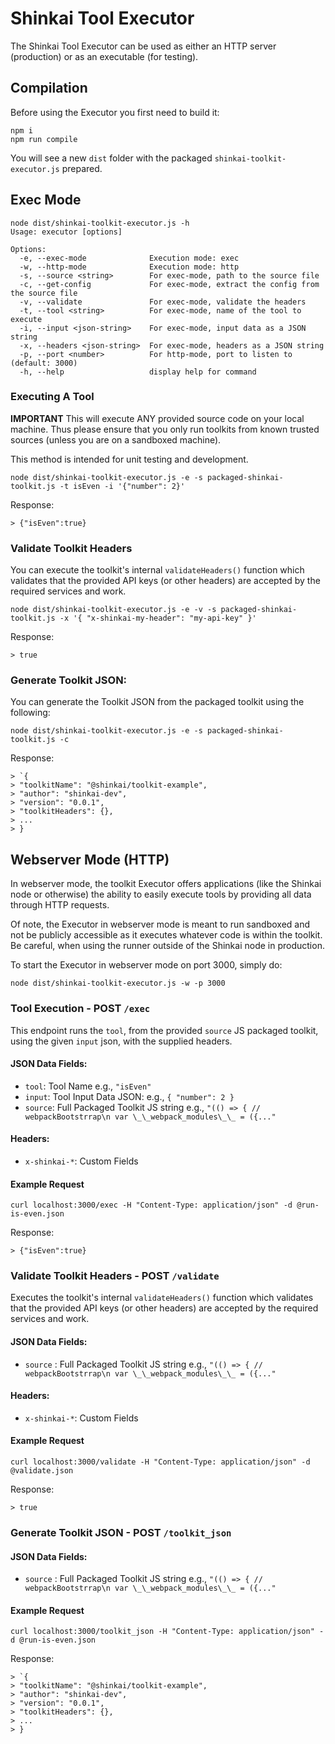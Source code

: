 # Shinkai Tool Executor

The Shinkai Tool Executor can be used as either an HTTP server (production) or as an executable (for testing).

## Compilation

Before using the Executor you first need to build it:

```
npm i
npm run compile
```

You will see a new `dist` folder with the packaged `shinkai-toolkit-executor.js` prepared.

## Exec Mode

```
node dist/shinkai-toolkit-executor.js -h
Usage: executor [options]

Options:
  -e, --exec-mode              Execution mode: exec
  -w, --http-mode              Execution mode: http
  -s, --source <string>        For exec-mode, path to the source file
  -c, --get-config             For exec-mode, extract the config from the source file
  -v, --validate               For exec-mode, validate the headers
  -t, --tool <string>          For exec-mode, name of the tool to execute
  -i, --input <json-string>    For exec-mode, input data as a JSON string
  -x, --headers <json-string>  For exec-mode, headers as a JSON string
  -p, --port <number>          For http-mode, port to listen to (default: 3000)
  -h, --help                   display help for command
```

### Executing A Tool

**IMPORTANT** This will execute ANY provided source code on your local machine. Thus please ensure that you only run toolkits from known trusted sources (unless you are on a sandboxed machine).

This method is intended for unit testing and development.

```
node dist/shinkai-toolkit-executor.js -e -s packaged-shinkai-toolkit.js -t isEven -i '{"number": 2}'
```

Response:

```
> {"isEven":true}
```

### Validate Toolkit Headers

You can execute the toolkit's internal `validateHeaders()` function which validates that the provided API keys (or other headers) are accepted by the required services and work.

```
node dist/shinkai-toolkit-executor.js -e -v -s packaged-shinkai-toolkit.js -x '{ "x-shinkai-my-header": "my-api-key" }'
```

Response:

```
> true
```

### Generate Toolkit JSON:

You can generate the Toolkit JSON from the packaged toolkit using the following:

```
node dist/shinkai-toolkit-executor.js -e -s packaged-shinkai-toolkit.js -c
```

Response:

```
> `{
> "toolkitName": "@shinkai/toolkit-example",
> "author": "shinkai-dev",
> "version": "0.0.1",
> "toolkitHeaders": {},
> ...
> }
```

## Webserver Mode (HTTP)

In webserver mode, the toolkit Executor offers applications (like the Shinkai node or otherwise) the ability to easily execute tools by providing all data through HTTP requests.

Of note, the Executor in webserver mode is meant to run sandboxed and not be publicly accessible as it executes whatever code is within the toolkit. Be careful, when using the runner outside of the Shinkai node in production.

To start the Executor in webserver mode on port 3000, simply do:

```
node dist/shinkai-toolkit-executor.js -w -p 3000
```

### Tool Execution - POST `/exec`

This endpoint runs the `tool`, from the provided `source` JS packaged toolkit, using the given `input` json, with the supplied headers.

#### JSON Data Fields:

- `tool`: Tool Name e.g., `"isEven"`
- `input`: Tool Input Data JSON: e.g., `{ "number": 2 }`
- `source`: Full Packaged Toolkit JS string e.g., `"(() => { // webpackBootstrrap\n var \_\_webpack_modules\_\_ = ({..."`

#### Headers:

- `x-shinkai-*`: Custom Fields

#### Example Request

```
curl localhost:3000/exec -H "Content-Type: application/json" -d @run-is-even.json
```

Response:

```
> {"isEven":true}
```

### Validate Toolkit Headers - POST `/validate`

Executes the toolkit's internal `validateHeaders()` function which validates that the provided API keys (or other headers) are accepted by the required services and work.

#### JSON Data Fields:

- `source` : Full Packaged Toolkit JS string e.g., `"(() => { // webpackBootstrrap\n var \_\_webpack_modules\_\_ = ({..."`

#### Headers:

- `x-shinkai-*`: Custom Fields

#### Example Request

```
curl localhost:3000/validate -H "Content-Type: application/json" -d @validate.json
```

Response:

```
> true
```

### Generate Toolkit JSON - POST `/toolkit_json`

#### JSON Data Fields:

- `source` : Full Packaged Toolkit JS string e.g., `"(() => { // webpackBootstrrap\n var \_\_webpack_modules\_\_ = ({..."`

#### Example Request

```
curl localhost:3000/toolkit_json -H "Content-Type: application/json" -d @run-is-even.json
```

Response:

```
> `{
> "toolkitName": "@shinkai/toolkit-example",
> "author": "shinkai-dev",
> "version": "0.0.1",
> "toolkitHeaders": {},
> ...
> }
```
